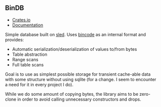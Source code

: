 ## BinDB

- [Crates.io](https://crates.io/crates/bindb)
- [Documentation](https://docs.rs/bindb) 

Simple database built on [sled](https://docs.rs/sled). Uses [bincode](https://github.com/servo/bincode)
as an internal  format and provides:

* Automatic serialization/deserialization of values to/from bytes
* Table abstraction
* Range scans
* Full table scans

Goal is to use as simplest possible storage for transient cache-able data with some structure without using sqlite
(for a change. I seem to encounter a need for it in every project I do). 

While we do some amount of copying bytes, the library aims to be zero-clone in order to avoid calling unnecessary 
constructors and  drops.